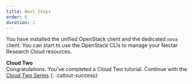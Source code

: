 ```yaml
---
title: Next Steps
order: 6
duration: 2
---
```


You have installed the unified OpenStack client and the dedicated `nova` client. You can start to use the OpenStack CLIs to manage your Nectar Research Cloud resources.

**Cloud Two**  
Congratulations. You've completed a Cloud Two tutorial. Continue with the [Cloud Two Series](/cloud-two/)
{: .callout-success}
